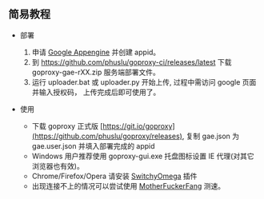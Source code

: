 ## 简易教程

- 部署

  1. 申请 [Google Appengine](https://appengine.google.com) 并创建 appid。
  1. 到 https://github.com/phuslu/goproxy-ci/releases/latest 下载 goproxy-gae-rXX.zip 服务端部署文件。
  1. 运行 uploader.bat 或 uploader.py 开始上传, 过程中需访问 google 页面并输入授权码， 上传完成后即可使用了。

- 使用

  * 下载 goproxy 正式版 [https://git.io/goproxy](https://github.com/phuslu/goproxy/releases), 复制 gae.json 为 gae.user.json 并填入部署完成的 appid
  * Windows 用户推荐使用 goproxy-gui.exe 托盘图标设置 IE 代理(对其它浏览器也有效)。
  * Chrome/Firefox/Opera 请安装 [SwitchyOmega](https://github.com/FelisCatus/SwitchyOmega/releases) 插件
  * 出现连接不上的情况可以尝试使用 [MotherFuckerFang](https://github.com/phuslu/goproxy/issues/654) 测速。
